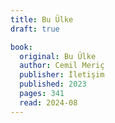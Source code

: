 ```yaml
---
title: Bu Ülke
draft: true

book:
  original: Bu Ülke
  author: Cemil Meriç
  publisher: İletişim
  published: 2023
  pages: 341
  read: 2024-08
---
```


